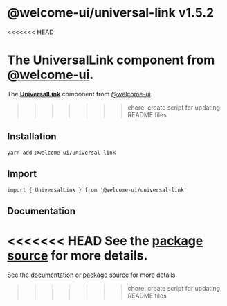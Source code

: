 # @welcome-ui/universal-link v1.5.2
<<<<<<< HEAD

The UniversalLink component from [@welcome-ui](http://welcome-ui.com).
=======
  
The **[UniversalLink](http://welcome-ui.com/components/universal-link)** component from [@welcome-ui](http://welcome-ui.com).
>>>>>>> chore: create script for updating README files

## Installation

    yarn add @welcome-ui/universal-link

## Import

    import { UniversalLink } from '@welcome-ui/universal-link'

## Documentation

<<<<<<< HEAD
See the  [package source](https://github.com/WTTJ/welcome-ui/tree/v1.5.2/packages/UniversalLink) for more details.
=======
See the [documentation](http://welcome-ui.com/components/universal-link) or [package source](https://github.com/WTTJ/welcome-ui/tree/v1.5.2/packages/UniversalLink) for more details.
>>>>>>> chore: create script for updating README files
